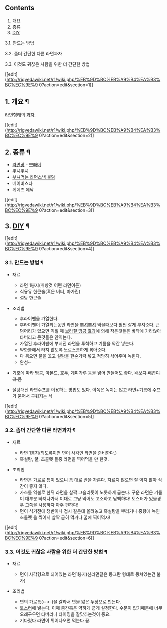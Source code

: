 ## Contents

    

1. 개요 
2. 종류 
3. [DIY](DIY.md)
    

3.1. 만드는 방법

3.2. 좀더 간단한 다른 라면과자

3.3. 이것도 귀찮은 사람을 위한 더 간단한 방법

[[edit](http://rigvedawiki.net/r1/wiki.php/%EB%9D%BC%EB%A9%B4%EA%B3%BC%EC%9E%9
0?action=edit&section=1)]

## 1. 개요 ¶

[라면](%EB%9D%BC%EB%A9%B4.md)형태의 [과자](%EA%B3%BC%EC%9E%90.md).

[[edit](http://rigvedawiki.net/r1/wiki.php/%EB%9D%BC%EB%A9%B4%EA%B3%BC%EC%9E%9
0?action=edit&section=2)]

## 2. 종류 ¶

  * [라면땅](%EB%9D%BC%EB%A9%B4%EB%95%85.md) \- [뽀빠이](%EB%BD%80%EB%B9%A0%EC%9D%B4.md)
  * [뿌셔뿌셔](%EB%BF%8C%EC%85%94%EB%BF%8C%EC%85%94.md)
  * [부셔먹는 라면스낵 불닭](%EC%82%BC%EC%96%91%20%EB%B6%88%EB%8B%AD%EB%B3%B6%EC%9D%8C%EB%A9%B4.md)
  * 베이비스타
  * 게메즈 에낙  

[[edit](http://rigvedawiki.net/r1/wiki.php/%EB%9D%BC%EB%A9%B4%EA%B3%BC%EC%9E%9
0?action=edit&section=3)]

## 3. [DIY](DIY.md) ¶

[[edit](http://rigvedawiki.net/r1/wiki.php/%EB%9D%BC%EB%A9%B4%EA%B3%BC%EC%9E%9
0?action=edit&section=4)]

### 3.1. 만드는 방법 ¶

  * 재료   

    * 라면 1봉지(취향것 어떤 라면이든) 
    * 식용유 한큰술(혹은 버터, 마가린) 
    * 설탕 한큰술  
  

  * 조리법   

    * 후라이팬을 가열한다.
    * 후라이팬이 가열되는동안 라면을 [뿌셔뿌셔](%EB%BF%8C%EC%85%94%EB%BF%8C%EC%85%94.md) 먹을때보다 훨씬 잘게 부셔준다. 큰 덩어리가 있으면 익힐 때 [브라질 땅콩 효과](%EB%B8%8C%EB%9D%BC%EC%A7%88%20%EB%95%85%EC%BD%A9%20%ED%9A%A8%EA%B3%BC.md)에 의해 작은것들은 바닥에 가라앉아 타버리고 큰것들은 안익는다.
    * 가열된 후라이팬에 부서진 라면을 투척하고 기름을 약간 넣는다.
    * 약한불에서 타지 않도록 노르스름하게 볶아준다.
    * 다 볶으면 불을 끄고 설탕을 한숟가락 넣고 적당히 섞어주며 녹힌다.
    * 완성~   

  * 기호에 따라 땅콩, 아몬드, 호두, 계피가루 등을 넣어 만들어도 좋다. <del>배보다 배꼽이 더 큼</del>
  * 설탕대신 라면수프를 이용하는 방법도 있다. 이쪽은 녹지는 않고 라면+기름에 수프가 묻어서 구워지는 식  

[[edit](http://rigvedawiki.net/r1/wiki.php/%EB%9D%BC%EB%A9%B4%EA%B3%BC%EC%9E%9
0?action=edit&section=5)]

### 3.2. 좀더 간단한 다른 라면과자 ¶

  

  * 재료  

    * 라면 1봉지(되도록이면 면이 사각인 라면을 준비한다.)
    * 흑설탕, 꿀, 초콜렛 들중 라면을 찍어먹을 만 한것.
  * 조리법  

    * 라면은 가로로 틈이 있으니 틈 대로 반을 자른다. 자르지 않으면 잘 익지 않아 식감이 좋지 않다.
    * 가스를 약불로 한뒤 라면을 살짝 그슬리듯이 노릇하게 굽는다. 구운 라면은 기름이 대부분 빠져나가서 이대로 그냥 먹어도 고소하고 담백하다! 토스터가 있을경우 그쪽을 사용하자 아주 편하다!
    * 면이 식기전에 쟁반이나 접시 같은대 올려놓고 흑설탕을 뿌리거나 중탕에 녹인 초콜렛 을 찍어서 살짝 굳혀 먹거나 꿀에 찍어먹자!  

[[edit](http://rigvedawiki.net/r1/wiki.php/%EB%9D%BC%EB%A9%B4%EA%B3%BC%EC%9E%9
0?action=edit&section=6)]

### 3.3. 이것도 귀찮은 사람을 위한 더 간단한 방법 ¶

  

  * 재료  

    * 면이 사각형으로 되어있는 라면1봉지(신라면같은 동그란 형태로 뭉쳐있는건 불가)
  * 조리법  

    * 면의 가로틈(ㄷ<-)을 갈라서 면을 앏은 두장으로 만든다.
    * [토스터](%ED%86%A0%EC%8A%A4%ED%84%B0.md)에 넣는다. 이때 중간혹은 약하게 굽게 설정한다. 수분이 없기때문에 너무 오래구우면 타버리니 타이밍을 잘맞추는것이 중요.
    * 기다렸다 라면이 튀어나오면 먹는다 끝.

